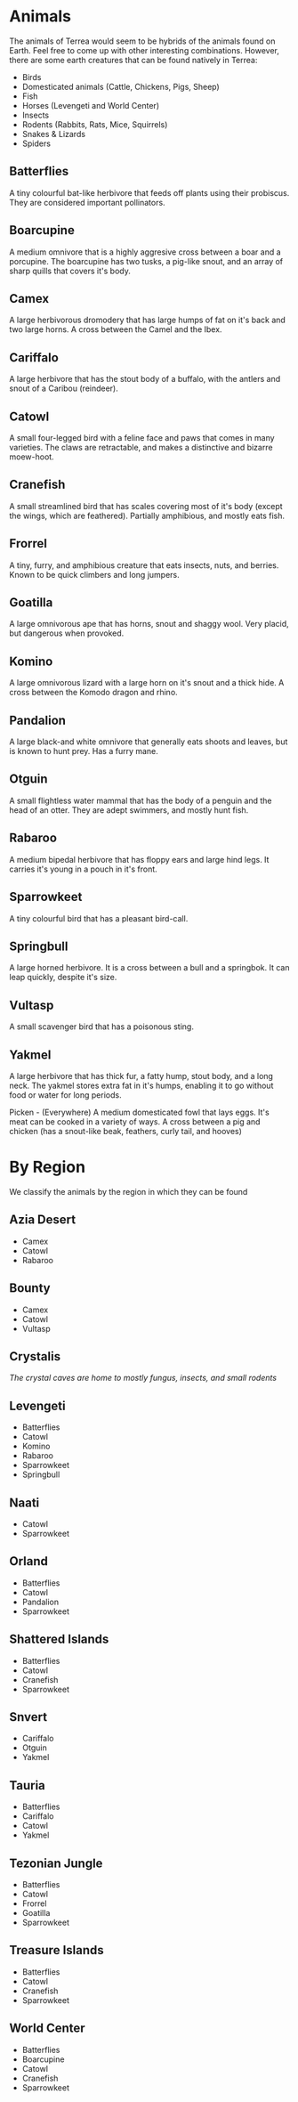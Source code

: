 # Animals

The animals of Terrea would seem to be hybrids of the animals found on Earth. Feel free to come up with other interesting combinations. However, there are some earth creatures that can be found natively in Terrea:

 - Birds
 - Domesticated animals (Cattle, Chickens, Pigs, Sheep)
 - Fish
 - Horses (Levengeti and World Center)
 - Insects
 - Rodents (Rabbits, Rats, Mice, Squirrels)
 - Snakes & Lizards
 - Spiders

## Batterflies

A tiny colourful bat-like herbivore that feeds off plants using their probiscus. They are considered important pollinators.

## Boarcupine

A medium omnivore that is a highly aggresive cross between a boar and a porcupine. The boarcupine has two tusks, a pig-like snout, and an array of sharp quills that covers it's body.

## Camex

A large herbivorous dromodery that has large humps of fat on it's back and two large horns. A cross between the Camel and the Ibex.

## Cariffalo

A large herbivore that has the stout body of a buffalo, with the antlers and snout of a Caribou (reindeer).

## Catowl

A small four-legged bird with a feline face and paws that comes in many varieties. The claws are retractable, and makes a distinctive and bizarre moew-hoot.

## Cranefish

A small streamlined bird that has scales covering most of it's body (except the wings, which are feathered). Partially amphibious, and mostly eats fish.

## Frorrel

A tiny, furry, and amphibious creature that eats insects, nuts, and berries. Known to be quick climbers and long jumpers.

## Goatilla 

A large omnivorous ape that has horns, snout and shaggy wool. Very placid, but dangerous when provoked.

## Komino 

A large omnivorous lizard with a large horn on it's snout and a thick hide. A cross between the Komodo dragon and rhino.

## Pandalion 

A large black-and white omnivore that generally eats shoots and leaves, but is known to hunt prey. Has a furry mane.

## Otguin 

A small flightless water mammal that has the body of a penguin and the head of an otter. They are adept swimmers, and mostly hunt fish.

## Rabaroo

A medium bipedal herbivore that has floppy ears and large hind legs. It carries it's young in a pouch in it's front.

## Sparrowkeet

A tiny colourful bird that has a pleasant bird-call.

## Springbull

A large horned herbivore. It is a cross between a bull and a springbok. It can leap quickly, despite it's size.

## Vultasp

A small scavenger bird that has a poisonous sting.

## Yakmel 

A large herbivore that has thick fur, a fatty hump, stout body, and a long neck. The yakmel stores extra fat in it's humps, enabling it to go without food or water for long periods.


Picken - (Everywhere) A medium domesticated fowl that lays eggs. It's meat can be cooked in a variety of ways. A cross between a pig and chicken (has a snout-like beak, feathers, curly tail, and hooves)

# By Region

We classify the animals by the region in which they can be found

## Azia Desert

 - Camex
 - Catowl
 - Rabaroo

## Bounty

 - Camex
 - Catowl
 - Vultasp

## Crystalis

*The crystal caves are home to mostly fungus, insects, and small rodents*

## Levengeti


 - Batterflies
 - Catowl
 - Komino
 - Rabaroo
 - Sparrowkeet
 - Springbull

## Naati

 - Catowl
 - Sparrowkeet

## Orland

 - Batterflies
 - Catowl
 - Pandalion
 - Sparrowkeet

## Shattered Islands

 - Batterflies
 - Catowl
 - Cranefish
 - Sparrowkeet

## Snvert

 - Cariffalo
 - Otguin
 - Yakmel

## Tauria

 - Batterflies
 - Cariffalo
 - Catowl
 - Yakmel

## Tezonian Jungle

 - Batterflies
 - Catowl
 - Frorrel
 - Goatilla
 - Sparrowkeet

## Treasure Islands

 - Batterflies
 - Catowl
 - Cranefish
 - Sparrowkeet

## World Center

 - Batterflies
 - Boarcupine
 - Catowl
 - Cranefish
 - Sparrowkeet
